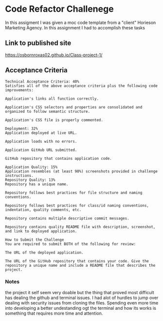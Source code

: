 # Code Refactor Challenege 

In this assigment I was given a moc code template from a "client" Horieson Marketing Agency. In this assignment I had to accomplish these tasks

## Link to published site

 https://osbornroxas02.github.io/Class-project-1/


## Acceptance Criteria

```
Technical Acceptance Criteria: 40%
Satisfies all of the above acceptance criteria plus the following code improvements:

Application's links all function correctly.

Application's CSS selectors and properties are consolidated and organized to follow semantic structure.

Application's CSS file is properly commented.

Deployment: 32%
Application deployed at live URL.

Application loads with no errors.

Application GitHub URL submitted.

GitHub repository that contains application code.

Application Quality: 15%
Application resembles (at least 90%) screenshots provided in challenge instructions.
Repository Quality: 13%
Repository has a unique name.

Repository follows best practices for file structure and naming conventions.

Repository follows best practices for class/id naming conventions, indentation, quality comments, etc.

Repository contains multiple descriptive commit messages.

Repository contains quality README file with description, screenshot, and link to deployed application.

How to Submit the Challenge
You are required to submit BOTH of the following for review:

The URL of the deployed application.

The URL of the GitHub repository that contains your code. Give the repository a unique name and include a README file that describes the project.

```

### Notes

the project it self seem very doable but the thing that proved most difficult has dealing the github and terminal issues. I had alot of hurdles to jump over dealing with security issues from cloning the files. Spending even more time into developing a better undestanding ogt the terminal and how its works is something that requires more time and attention.